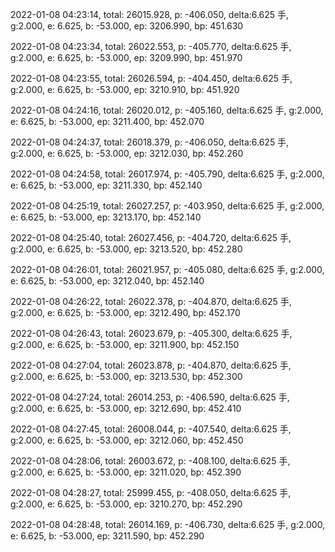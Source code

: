 2022-01-08 04:23:14, total: 26015.928, p: -406.050, delta:6.625 手, g:2.000, e: 6.625, b: -53.000, ep: 3206.990, bp: 451.630

2022-01-08 04:23:34, total: 26022.553, p: -405.770, delta:6.625 手, g:2.000, e: 6.625, b: -53.000, ep: 3209.990, bp: 451.970

2022-01-08 04:23:55, total: 26026.594, p: -404.450, delta:6.625 手, g:2.000, e: 6.625, b: -53.000, ep: 3210.910, bp: 451.920

2022-01-08 04:24:16, total: 26020.012, p: -405.160, delta:6.625 手, g:2.000, e: 6.625, b: -53.000, ep: 3211.400, bp: 452.070

2022-01-08 04:24:37, total: 26018.379, p: -406.050, delta:6.625 手, g:2.000, e: 6.625, b: -53.000, ep: 3212.030, bp: 452.260

2022-01-08 04:24:58, total: 26017.974, p: -405.790, delta:6.625 手, g:2.000, e: 6.625, b: -53.000, ep: 3211.330, bp: 452.140

2022-01-08 04:25:19, total: 26027.257, p: -403.950, delta:6.625 手, g:2.000, e: 6.625, b: -53.000, ep: 3213.170, bp: 452.140

2022-01-08 04:25:40, total: 26027.456, p: -404.720, delta:6.625 手, g:2.000, e: 6.625, b: -53.000, ep: 3213.520, bp: 452.280

2022-01-08 04:26:01, total: 26021.957, p: -405.080, delta:6.625 手, g:2.000, e: 6.625, b: -53.000, ep: 3212.040, bp: 452.140

2022-01-08 04:26:22, total: 26022.378, p: -404.870, delta:6.625 手, g:2.000, e: 6.625, b: -53.000, ep: 3212.490, bp: 452.170

2022-01-08 04:26:43, total: 26023.679, p: -405.300, delta:6.625 手, g:2.000, e: 6.625, b: -53.000, ep: 3211.900, bp: 452.150

2022-01-08 04:27:04, total: 26023.878, p: -404.870, delta:6.625 手, g:2.000, e: 6.625, b: -53.000, ep: 3213.530, bp: 452.300

2022-01-08 04:27:24, total: 26014.253, p: -406.590, delta:6.625 手, g:2.000, e: 6.625, b: -53.000, ep: 3212.690, bp: 452.410

2022-01-08 04:27:45, total: 26008.044, p: -407.540, delta:6.625 手, g:2.000, e: 6.625, b: -53.000, ep: 3212.060, bp: 452.450

2022-01-08 04:28:06, total: 26003.672, p: -408.100, delta:6.625 手, g:2.000, e: 6.625, b: -53.000, ep: 3211.020, bp: 452.390

2022-01-08 04:28:27, total: 25999.455, p: -408.050, delta:6.625 手, g:2.000, e: 6.625, b: -53.000, ep: 3210.270, bp: 452.290

2022-01-08 04:28:48, total: 26014.169, p: -406.730, delta:6.625 手, g:2.000, e: 6.625, b: -53.000, ep: 3211.590, bp: 452.290